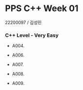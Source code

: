 # PPS C++ Week 01
22200097 / 김성민

### C++ Level - Very Easy
- A004. 

- A006. 

- A007. 

- A008. 

- A009. 


